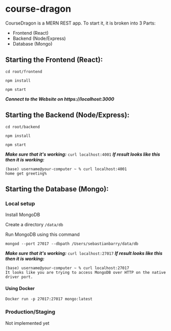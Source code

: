 # course-dragon

CourseDragon is a MERN REST app. To start it, it is broken into 3 Parts:

- Frontend (React)
- Backend (Node/Express)
- Database (Mongo)

Starting the Frontend (React):
----

`cd root/frontend`

`npm install`

`npm start`

_**Connect to the Website on https://localhost:3000**_

Starting the Backend (Node/Express): 
----

`cd root/backend`

`npm install`

`npm start`

_**Make sure that it's working:**_ `curl localhost:4001`
_**If result looks like this then it is working:**_ 

```
(base) username@your-computer ~ % curl localhost:4001
home get greeting%
```

Starting the Database (Mongo):
----

### Local setup

Install MongoDB

Create a directory `/data/db`

Run MongoDB using this command

`mongod --port 27017 --dbpath /Users/sebastianbarry/data/db`

_**Make sure that it's working:**_ `curl localhost:27017`
_**If result looks like this then it is working:**_ 

```
(base) username@your-computer ~ % curl localhost:27017
It looks like you are trying to access MongoDB over HTTP on the native driver port.
```


#### Using Docker

`Docker run -p 27017:27017 mongo:latest`

### Production/Staging

Not implemented yet
